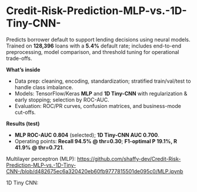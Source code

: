 # Credit-Risk-Prediction-MLP-vs.-1D-Tiny-CNN-
Predicts borrower default to support lending decisions using neural models. Trained on **128,396** loans with a **5.4%** default rate; includes end-to-end preprocessing, model comparison, and threshold tuning for operational trade-offs.

**What’s inside**
- Data prep: cleaning, encoding, standardization; stratified train/val/test to handle class imbalance.
- Models: TensorFlow/Keras **MLP** and **1D Tiny-CNN** with regularization & early stopping; selection by ROC-AUC.
- Evaluation: ROC/PR curves, confusion matrices, and business-mode cut-offs.

**Results (test)**
- **MLP ROC-AUC 0.804** (selected); **1D Tiny-CNN AUC 0.700**.
- Operating points: **Recall 94.5% @ thr=0.30**; **F1-optimal P 19.1%, R 41.9% @ thr=0.721**.

Multilayer perceptron (MLP):
https://github.com/shaffy-dev/Credit-Risk-Prediction-MLP-vs.-1D-Tiny-CNN-/blob/d482675ec6a320420eb60fb9777815501de095c0/MLP.ipynb

1D Tiny CNN:

